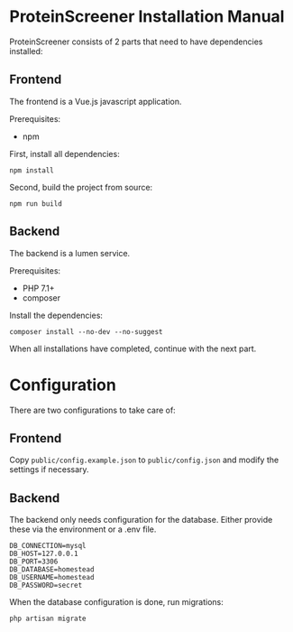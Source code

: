 # ProteinScreener Installation Manual

ProteinScreener consists of 2 parts that need to have dependencies installed:

## Frontend

The frontend is a Vue.js javascript application.

Prerequisites:

* npm

First, install all dependencies:

```
npm install
```

Second, build the project from source:

```
npm run build
```

## Backend

The backend is a lumen service.

Prerequisites:

* PHP 7.1+
* composer

Install the dependencies:

```
composer install --no-dev --no-suggest
```

When all installations have completed, continue with the next part.

# Configuration

There are two configurations to take care of:

## Frontend

Copy `public/config.example.json` to `public/config.json` and modify the settings if necessary.

## Backend

The backend only needs configuration for the database. Either provide these via the environment or a .env file.

```
DB_CONNECTION=mysql
DB_HOST=127.0.0.1
DB_PORT=3306
DB_DATABASE=homestead
DB_USERNAME=homestead
DB_PASSWORD=secret
```

When the database configuration is done, run migrations:

```
php artisan migrate
```


